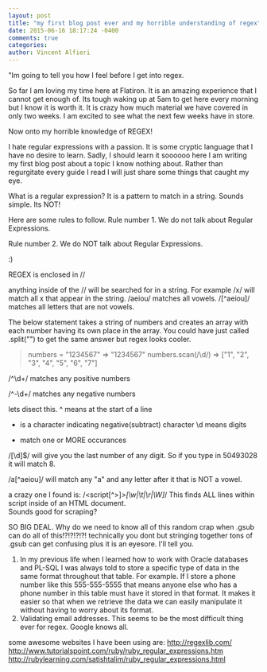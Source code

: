 ```yaml
---
layout: post
title: "my first blog post ever and my horrible understanding of regex"
date: 2015-06-16 18:17:24 -0400
comments: true
categories: 
author: Vincent Alfieri
---
```

"Im going to tell you how I feel before I get into regex.

So far I am loving my time here at Flatiron. It is an amazing experience that I cannot get enough of. Its tough waking up at 5am to get here every morning but I know it is worth it. It is crazy how much material we have covered in only two weeks. I am excited to see what the next few weeks have in store.


Now onto my horrible knowledge of REGEX!

I hate regular expressions with a passion. It is some cryptic language that I have no desire to learn. Sadly, I should learn it soooooo here I am writing my first blog post about a topic I know nothing about. Rather than regurgitate every guide I read I will just share some things that caught my eye.

What is a regular expression? It is a pattern to match in a string.  Sounds simple. Its NOT! 

Here are some rules to follow.
Rule number 1.
We do not talk about Regular Expressions.

Rule number 2. 
We do NOT talk about Regular Expressions.

:)

REGEX is enclosed in //



anything inside of the // will be searched for in a string. For example
/x/ will match all x that appear in the string.
/aeiou/ matches all vowels.
/[^aeiou]/ matches all letters that are not vowels. 



The below statement takes a string of numbers and creates an array with each number having its own place in the array. You could have just called .split("") to get the same answer but regex looks cooler.
> numbers = "1234567"
 => "1234567" 
> numbers.scan(/\d/)
 => ["1", "2", "3", "4", "5", "6", "7"] 
 


 /^\d+/ matches any positive numbers

 /^-\d+/ matches any negative numbers

lets disect this.
^ means at the start of a line
- is a character indicating negative(subtract) character
\d means digits
+ match one or MORE occurances


/[\d]$/ will give you the last number of any digit. So if you type in 50493028 it will match 8.

/a[^aeiou]/ will match any "a" and any letter after it that is NOT a vowel.


a crazy one I found is:
/<script[^>]*>[\w|\t|\r|\W]*</script>/
This finds ALL lines within script inside of an HTML document.  
Sounds good for scraping?


SO BIG DEAL. Why do we need to know all of this random crap when .gsub can do all of this!?!?!?!?! technically you dont but stringing together tons of .gsub can get confusing plus it is an eyesore. I'll tell you.
1. In my previous life when I learned how to work with Oracle databases and PL-SQL I was always told to store a specific type of data in the same format throughout that table. For example. If I store a phone number like this 555-555-5555 that means anyone else who has a phone number in this table must have it stored in that format. It makes it easier so that when we retrieve the data we can easily manipulate it without having to worry about its format. 
2. Validating email addresses. This seems to be the most difficult thing ever for regex. Google knows all.




some awesome websites I have been using are:
http://regexlib.com/
http://www.tutorialspoint.com/ruby/ruby_regular_expressions.htm
http://rubylearning.com/satishtalim/ruby_regular_expressions.html